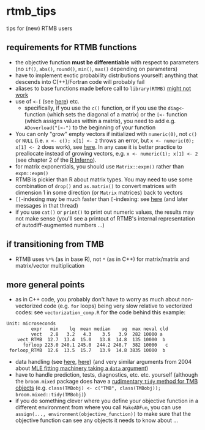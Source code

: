 # rtmb_tips
tips for (new) RTMB users

## requirements for RTMB functions

* the objective function **must be differentiable** with respect to parameters (no `if()`, `abs()`, `round()`, `min()`, `max()` depending on parameters)
* have to implement exotic probability distributions yourself: anything that descends into C(++)/Fortran code will probably fail
* aliases to base functions made before call to `library(RTMB)` [might not work](https://github.com/kaskr/RTMB/issues/69)
* use of `<-[` (see [here](https://groups.google.com/g/tmb-users/c/HlPqkfcCa1g)) etc.
   * specifically, if you use the `c()` function, or if you use the `diag<-` function (which sets the diagonal of a matrix) or the `[<-` function (which assigns values within a matrix), you need to add e.g. `ADoverload("[<-")` to the beginning of your function
* You can only "grow" empty vectors if initialized with `numeric(0)`, not `c()` or `NULL` (i.e. `x <- c(); x[1] <- 2` throws an error, but `x <- numeric(0); x[1] <- 2` does work), see [here](https://groups.google.com/g/tmb-users/c/-MyEk1m0lBo). In any case it is better practice to preallocate instead of growing vectors, e.g. `x <- numeric(1); x[1] <- 2` (see chapter 2 of the [R Inferno](https://www.burns-stat.com/pages/Tutor/R_inferno.pdf)).
* for matrix exponentials, you should use `Matrix::expm()` rather than `expm::expm()`
* RTMB is pickier than R about matrix types. You may need to use some combination of `drop()` and `as.matrix()` to convert matrices with dimension 1 in some direction (or `Matrix` matrices) back to vectors
* `[[`-indexing may be much faster than `[`-indexing: see [here](https://groups.google.com/g/tmb-users/c/rm2N5mH8U-8/m/l1sYZov3EAAJ) (and later messages in that thread)
* if you use `cat()` or `print()` to print out numeric values, the results may not make sense (you'll see a printout of RTMB's internal representation of autodiff-augmented numbers ...)

## if transitioning from TMB

* RTMB uses `%*%` (as in base R), not `*` (as in C++) for matrix/matrix and matrix/vector multiplication

## more general points

* as in C++ code, you probably don't have to worry as much about non-vectorized code (e.g. `for` loops) being very slow relative to vectorized codes: see `vectorization_comp.R` for the code behind this example:
```
Unit: microseconds
         expr   min    lq  mean median    uq  max neval cld
         vect   2.8   3.2   4.3    3.5   3.9  282 10000 a
    vect_RTMB  12.7  13.4  15.0   13.8  14.8  135 10000  b 
      forloop 223.0 240.1 245.0  244.2 248.7  382 10000   c
 forloop_RTMB  12.6  13.5  15.7   13.9  14.8 3835 10000  b 
```
* data handling (see [here](https://groups.google.com/g/tmb-users/c/sq3y5aTwvjo), [here](https://groups.google.com/g/tmb-users/c/YzSjsHyFYJ8)) (and very similar arguments from 2004 about [MLE fitting machinery taking a `data` argument](https://hypatia.math.ethz.ch/pipermail/r-devel/2004-June/029837.html))
* have to handle prediction, tests, diagnostics, etc. etc. yourself (although the `broom.mixed` package does have a [rudimentary `tidy` method for TMB objects](https://github.com/bbolker/broom.mixed/blob/main/R/TMB_tidiers.R) (e.g. `class(TMBobj) <- c("TMB", class(TMBobj)); broom.mixed::tidy(TMBobj)`)
* if you do something clever where you define your objective function in a different environment from where you call `MakeADFun`, you can use `assign(..., environment(objective_function))` to make sure that the objective function can see any objects it needs to know about ...
